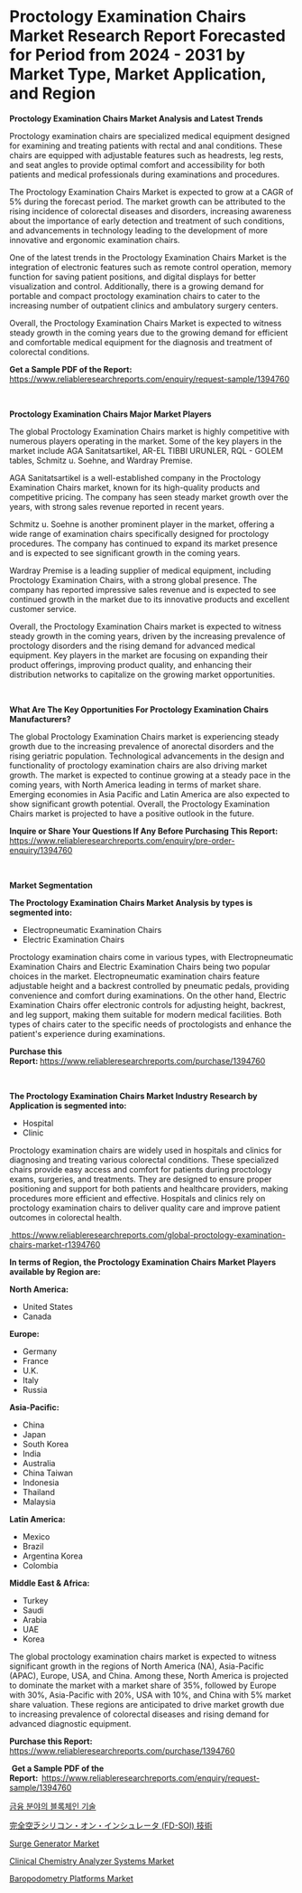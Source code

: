 <p><h1>Proctology Examination Chairs Market Research Report Forecasted for Period from 2024 -  2031 by Market Type, Market Application, and Region</h1></p><p><strong>Proctology Examination Chairs Market Analysis and Latest Trends</strong></p>
<p><p>Proctology examination chairs are specialized medical equipment designed for examining and treating patients with rectal and anal conditions. These chairs are equipped with adjustable features such as headrests, leg rests, and seat angles to provide optimal comfort and accessibility for both patients and medical professionals during examinations and procedures.</p><p>The Proctology Examination Chairs Market is expected to grow at a CAGR of 5% during the forecast period. The market growth can be attributed to the rising incidence of colorectal diseases and disorders, increasing awareness about the importance of early detection and treatment of such conditions, and advancements in technology leading to the development of more innovative and ergonomic examination chairs.</p><p>One of the latest trends in the Proctology Examination Chairs Market is the integration of electronic features such as remote control operation, memory function for saving patient positions, and digital displays for better visualization and control. Additionally, there is a growing demand for portable and compact proctology examination chairs to cater to the increasing number of outpatient clinics and ambulatory surgery centers.</p><p>Overall, the Proctology Examination Chairs Market is expected to witness steady growth in the coming years due to the growing demand for efficient and comfortable medical equipment for the diagnosis and treatment of colorectal conditions.</p></p>
<p><strong>Get a Sample PDF of the Report:&nbsp;</strong> <a href="https://www.reliableresearchreports.com/enquiry/request-sample/1394760">https://www.reliableresearchreports.com/enquiry/request-sample/1394760</a></p>
<p>&nbsp;</p>
<p><strong>Proctology Examination Chairs Major Market Players</strong></p>
<p><p>The global Proctology Examination Chairs market is highly competitive with numerous players operating in the market. Some of the key players in the market include AGA Sanitatsartikel, AR-EL TIBBI URUNLER, RQL - GOLEM tables, Schmitz u. Soehne, and Wardray Premise.</p><p>AGA Sanitatsartikel is a well-established company in the Proctology Examination Chairs market, known for its high-quality products and competitive pricing. The company has seen steady market growth over the years, with strong sales revenue reported in recent years.</p><p>Schmitz u. Soehne is another prominent player in the market, offering a wide range of examination chairs specifically designed for proctology procedures. The company has continued to expand its market presence and is expected to see significant growth in the coming years.</p><p>Wardray Premise is a leading supplier of medical equipment, including Proctology Examination Chairs, with a strong global presence. The company has reported impressive sales revenue and is expected to see continued growth in the market due to its innovative products and excellent customer service.</p><p>Overall, the Proctology Examination Chairs market is expected to witness steady growth in the coming years, driven by the increasing prevalence of proctology disorders and the rising demand for advanced medical equipment. Key players in the market are focusing on expanding their product offerings, improving product quality, and enhancing their distribution networks to capitalize on the growing market opportunities.</p></p>
<p>&nbsp;</p>
<p><strong>What Are The Key Opportunities For Proctology Examination Chairs Manufacturers?</strong></p>
<p><p>The global Proctology Examination Chairs market is experiencing steady growth due to the increasing prevalence of anorectal disorders and the rising geriatric population. Technological advancements in the design and functionality of proctology examination chairs are also driving market growth. The market is expected to continue growing at a steady pace in the coming years, with North America leading in terms of market share. Emerging economies in Asia Pacific and Latin America are also expected to show significant growth potential. Overall, the Proctology Examination Chairs market is projected to have a positive outlook in the future.</p></p>
<p><strong>Inquire or Share Your Questions If Any Before Purchasing This Report:</strong> <a href="https://www.reliableresearchreports.com/enquiry/pre-order-enquiry/1394760">https://www.reliableresearchreports.com/enquiry/pre-order-enquiry/1394760</a></p>
<p>&nbsp;</p>
<p><strong>Market Segmentation</strong></p>
<p><strong>The Proctology Examination Chairs Market Analysis by types is segmented into:</strong></p>
<p><ul><li>Electropneumatic Examination Chairs</li><li>Electric Examination Chairs</li></ul></p>
<p><p>Proctology examination chairs come in various types, with Electropneumatic Examination Chairs and Electric Examination Chairs being two popular choices in the market. Electropneumatic examination chairs feature adjustable height and a backrest controlled by pneumatic pedals, providing convenience and comfort during examinations. On the other hand, Electric Examination Chairs offer electronic controls for adjusting height, backrest, and leg support, making them suitable for modern medical facilities. Both types of chairs cater to the specific needs of proctologists and enhance the patient's experience during examinations.</p></p>
<p><strong>Purchase this Report:&nbsp;</strong><a href="https://www.reliableresearchreports.com/purchase/1394760">https://www.reliableresearchreports.com/purchase/1394760</a></p>
<p>&nbsp;</p>
<p><strong>The Proctology Examination Chairs Market Industry Research by Application is segmented into:</strong></p>
<p><ul><li>Hospital</li><li>Clinic</li></ul></p>
<p><p>Proctology examination chairs are widely used in hospitals and clinics for diagnosing and treating various colorectal conditions. These specialized chairs provide easy access and comfort for patients during proctology exams, surgeries, and treatments. They are designed to ensure proper positioning and support for both patients and healthcare providers, making procedures more efficient and effective. Hospitals and clinics rely on proctology examination chairs to deliver quality care and improve patient outcomes in colorectal health.</p></p>
<p><a href="https://www.reliableresearchreports.com/global-proctology-examination-chairs-market-r1394760">&nbsp;https://www.reliableresearchreports.com/global-proctology-examination-chairs-market-r1394760</a></p>
<p><strong>In terms of Region, the Proctology Examination Chairs Market Players available by Region are:</strong></p>
<p>
    <p> <strong> North America: </strong>
        <ul>
            <li>United States</li>
            <li>Canada</li>
        </ul>
        </p> 
    <p> <strong> Europe: </strong>
        <ul>
            <li>Germany</li>
            <li>France</li>
            <li>U.K.</li>
            <li>Italy</li>
            <li>Russia</li>
        </ul>
        </p> 
    <p> <strong> Asia-Pacific: </strong>
        <ul>
            <li>China</li>
            <li>Japan</li>
            <li>South Korea</li>
            <li>India</li>
            <li>Australia</li>
            <li>China Taiwan</li>
            <li>Indonesia</li>
            <li>Thailand</li>
            <li>Malaysia</li>
        </ul>
        </p> 
    <p> <strong> Latin America: </strong>
        <ul>
            <li>Mexico</li>
            <li>Brazil</li>
            <li>Argentina Korea</li>
            <li>Colombia</li>
        </ul>
        </p> 
    <p> <strong> Middle East & Africa: </strong>
        <ul>
            <li>Turkey</li>
            <li>Saudi</li>
            <li>Arabia</li>
            <li>UAE</li>
            <li>Korea</li>
        </ul>
    </p>
    </p>
<p><p>The global proctology examination chairs market is expected to witness significant growth in the regions of North America (NA), Asia-Pacific (APAC), Europe, USA, and China. Among these, North America is projected to dominate the market with a market share of 35%, followed by Europe with 30%, Asia-Pacific with 20%, USA with 10%, and China with 5% market share valuation. These regions are anticipated to drive market growth due to increasing prevalence of colorectal diseases and rising demand for advanced diagnostic equipment.</p></p>
<p><strong>Purchase this Report: </strong><a href="https://www.reliableresearchreports.com/purchase/1394760">https://www.reliableresearchreports.com/purchase/1394760</a></p>
<p>&nbsp;<strong>Get a Sample PDF of the Report:&nbsp;&nbsp;</strong><a href="https://www.reliableresearchreports.com/enquiry/request-sample/1394760">https://www.reliableresearchreports.com/enquiry/request-sample/1394760</a></p>
<p><strong></strong></p>
<p><p><a href="https://github.com/airdroplover110/Market-Research-Report-List-1/blob/main/993928982472.md">금융 분야의 블록체인 기술</a></p><p><a href="https://github.com/lrlmopnhwd79300/Market-Research-Report-List-2/blob/main/986049189873.md">完全空乏シリコン・オン・インシュレータ (FD-SOI) 技術</a></p><p><a href="https://issuu.com/reportprime-2/docs/surge-generator-market-size-2030.pptx">Surge Generator Market</a></p><p><a href="https://github.com/Hazelklievgspy6vdcsmu106w/Market-Research-Report-List-2/blob/main/clinical-chemistry-analyzer-systems-market.md">Clinical Chemistry Analyzer Systems Market</a></p><p><a href="https://github.com/GageWest1962/Market-Research-Report-List-1/blob/main/baropodometry-platforms-market.md">Baropodometry Platforms Market</a></p></p>